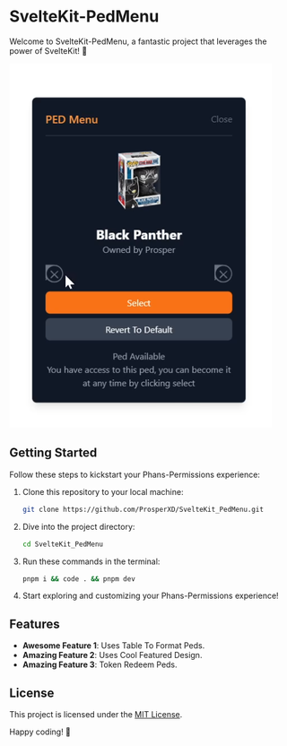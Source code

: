 # SvelteKit-PedMenu

Welcome to SvelteKit-PedMenu, a fantastic project that leverages the power of SvelteKit! 🚀

![Project Preview](docs/preview.png) <!-- Update this path based on where you save the image -->

## Getting Started

Follow these steps to kickstart your Phans-Permissions experience:

1. Clone this repository to your local machine:

    ```bash
    git clone https://github.com/ProsperXD/SvelteKit_PedMenu.git
    ```

2. Dive into the project directory:

    ```bash
    cd SvelteKit_PedMenu
    ```

3. Run these commands in the terminal:

    ```bash
    pnpm i && code . && pnpm dev
    ```

4. Start exploring and customizing your Phans-Permissions experience!

## Features

- **Awesome Feature 1**: Uses Table To Format Peds.
- **Amazing Feature 2**: Uses Cool Featured Design.
- **Amazing Feature 3**: Token Redeem Peds.

## License

This project is licensed under the [MIT License](LICENSE.md).

Happy coding! 🎉
